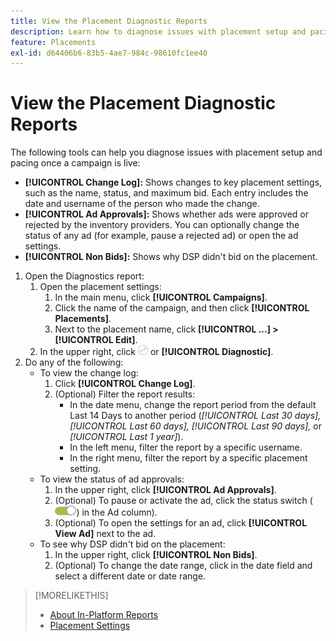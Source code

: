 ```yaml
---
title: View the Placement Diagnostic Reports
description: Learn how to diagnose issues with placement setup and pacing.
feature: Placements
exl-id: d64406b6-83b5-4ae7-984c-98610fc1ee40
---
```

# View the Placement Diagnostic Reports

<!-- Does this really belong in the Campaign Management > Reports section or in the Placements section? -->

The following tools can help you diagnose issues with placement setup and pacing once a campaign is live:

* **[!UICONTROL Change Log]:** Shows changes to key placement settings, such as the name, status, and maximum bid. Each entry includes the date and username of the person who made the change.
* **[!UICONTROL Ad Approvals]:** Shows whether ads were approved or rejected by the inventory providers. You can optionally change the status of any ad (for example, pause a rejected ad) or open the ad settings.
* **[!UICONTROL Non Bids]:** Shows why DSP didn't bid on the placement.

1. Open the Diagnostics report:
    1. Open the placement settings:
        1. In the main menu, click **[!UICONTROL Campaigns]**.
        1. Click the name of the campaign, and then click **[!UICONTROL Placements]**.
        1. Next to the placement name, click  **[!UICONTROL ...] > [!UICONTROL Edit]**.
    1. In the upper right, click ![Placement Diagnostics](/help/dsp/assets/placement-diagnostics.png) or **[!UICONTROL Diagnostic]**.
1. Do any of the following:
    * To view the change log:
         1. Click **[!UICONTROL Change Log]**.
         1. (Optional) Filter the report results:
            * In the date menu, change the report period from the default Last 14 Days to another period (*[!UICONTROL Last 30 days],* *[!UICONTROL Last 60 days],* *[!UICONTROL Last 90 days],* or *[!UICONTROL Last 1 year]*).
            * In the left menu, filter the report by a specific username.
            * In the right menu, filter the report by a specific placement setting.
    * To view the status of ad approvals:
        1. In the upper right, click **[!UICONTROL Ad Approvals]**.
        1. (Optional) To pause or activate the ad, click the status switch (![Status switch](/help/dsp/assets/status-switch.png)) in the Ad column).
        1. (Optional) To open the settings for an ad, click **[!UICONTROL View Ad]** next to the ad.
    * To see why DSP didn't bid on the placement:
        1. In the upper right, click **[!UICONTROL Non Bids]**.
        1. (Optional) To change the date range, click in the date field and select a different date or date range.

<!-- Later, add link to >* Definitions for NBRs (Reading No Bid Reports (NBRs)) -->

>[!MORELIKETHIS]
>
>* [About In-Platform Reports](campaign-reports-about.md)
>* [Placement Settings](/help/dsp/campaign-management/placements/placement-settings.md)
